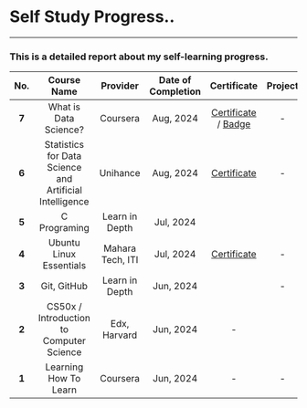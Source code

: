 # Self Study Progress..

---

### This is a detailed report about my self-learning progress.

| **No.** |                     **Course Name**                     |   **Provider**   | **Date of Completion** |                                                                           **Certificate**                                                                           | **Project** |
| :-----: | :-----------------------------------------------------: | :--------------: | :--------------------: | :-----------------------------------------------------------------------------------------------------------------------------------------------------------------: | :---------: |
|  **7**  |                  What is Data Science?                  |     Coursera     |       Aug, 2024        | [Certificate](https://coursera.org/share/608f3b4b013361f5d55eaa3a86c22e06) / [Badge](https://www.credly.com/badges/e9e49b86-34b5-4a38-8318-90add3250c7a/public_url) |      -      |
|  **6**  | Statistics for Data Science and Artificial Intelligence |     Unihance     |       Aug, 2024        |                                             [Certificate](Certificates/statistics_for_data_science_certificate_en.pdf)                                              |      -      |
|  **5**  |                      C Programing                       |  Learn in Depth  |       Jul, 2024        |                                                                                                                                                                     |             |
|  **4**  |                 Ubuntu Linux Essentials                 | Mahara Tech, ITI |       Jul, 2024        |                                         [Certificate](Certificates/mlang_enCourse_Certificate_Enmlangmlang_ar___mlang.pdf)                                          |      -      |
|  **3**  |                       Git, GitHub                       |  Learn in Depth  |       Jun, 2024        |                                                                                                                                                                     |      -      |
|  **2**  |        CS50x / Introduction to Computer Science         |   Edx, Harvard   |       Jun, 2024        |                                                                                  -                                                                                  |             |
|  **1**  |                  Learning How To Learn                  |     Coursera     |       Jun, 2024        |                                                                                  -                                                                                  |      -      |
